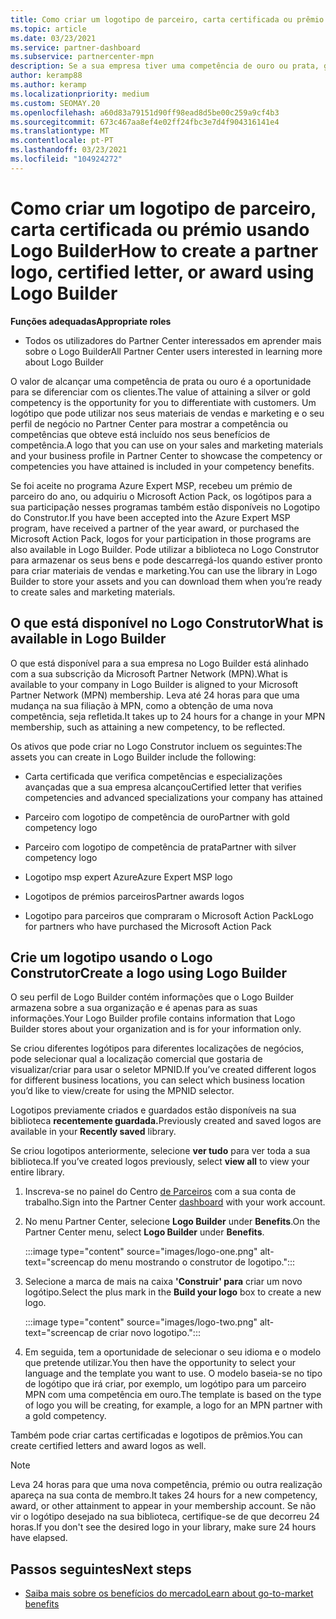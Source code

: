 ```yaml
---
title: Como criar um logotipo de parceiro, carta certificada ou prêmio usando o Logo Builder
ms.topic: article
ms.date: 03/23/2021
ms.service: partner-dashboard
ms.subservice: partnercenter-mpn
description: Se a sua empresa tiver uma competência de ouro ou prata, gere um logótipo personalizado para a sua empresa ou solicite uma carta de verificação certificada personalizada utilizando a ferramenta Logo Builder no Partner Center.
author: keramp88
ms.author: keramp
ms.localizationpriority: medium
ms.custom: SEOMAY.20
ms.openlocfilehash: a60d83a79151d90ff98ead8d5be00c259a9cf4b3
ms.sourcegitcommit: 673c467aa8ef4e02ff24fbc3e7d4f904316141e4
ms.translationtype: MT
ms.contentlocale: pt-PT
ms.lasthandoff: 03/23/2021
ms.locfileid: "104924272"
---
```

# <a name="how-to-create-a-partner-logo-certified-letter-or-award-using-logo-builder"></a><span data-ttu-id="5fcc5-103">Como criar um logotipo de parceiro, carta certificada ou prémio usando Logo Builder</span><span class="sxs-lookup"><span data-stu-id="5fcc5-103">How to create a partner logo, certified letter, or award using Logo Builder</span></span>

<span data-ttu-id="5fcc5-104">**Funções adequadas**</span><span class="sxs-lookup"><span data-stu-id="5fcc5-104">**Appropriate roles**</span></span>

- <span data-ttu-id="5fcc5-105">Todos os utilizadores do Partner Center interessados em aprender mais sobre o Logo Builder</span><span class="sxs-lookup"><span data-stu-id="5fcc5-105">All Partner Center users interested in learning more about Logo Builder</span></span>

<span data-ttu-id="5fcc5-106">O valor de alcançar uma competência de prata ou ouro é a oportunidade para se diferenciar com os clientes.</span><span class="sxs-lookup"><span data-stu-id="5fcc5-106">The value of attaining a silver or gold competency is the opportunity for you to differentiate with customers.</span></span> <span data-ttu-id="5fcc5-107">Um logótipo que pode utilizar nos seus materiais de vendas e marketing e o seu perfil de negócio no Partner Center para mostrar a competência ou competências que obteve está incluído nos seus benefícios de competência.</span><span class="sxs-lookup"><span data-stu-id="5fcc5-107">A logo that you can use on your sales and marketing materials and your business profile in Partner Center to showcase the competency or competencies you have attained is included in your competency benefits.</span></span> 

<span data-ttu-id="5fcc5-108">Se foi aceite no programa Azure Expert MSP, recebeu um prémio de parceiro do ano, ou adquiriu o Microsoft Action Pack, os logótipos para a sua participação nesses programas também estão disponíveis no Logotipo do Construtor.</span><span class="sxs-lookup"><span data-stu-id="5fcc5-108">If you have been accepted into the Azure Expert MSP program, have received a partner of the year award, or purchased the Microsoft Action Pack, logos for your participation in those programs are also available in Logo Builder.</span></span> <span data-ttu-id="5fcc5-109">Pode utilizar a biblioteca no Logo Construtor para armazenar os seus bens e pode descarregá-los quando estiver pronto para criar materiais de vendas e marketing.</span><span class="sxs-lookup"><span data-stu-id="5fcc5-109">You can use the library in Logo Builder to store your assets and you can download them when you’re ready to create sales and marketing materials.</span></span> 

## <a name="what-is-available-in-logo-builder"></a><span data-ttu-id="5fcc5-110">O que está disponível no Logo Construtor</span><span class="sxs-lookup"><span data-stu-id="5fcc5-110">What is available in Logo Builder</span></span>

<span data-ttu-id="5fcc5-111">O que está disponível para a sua empresa no Logo Builder está alinhado com a sua subscrição da Microsoft Partner Network (MPN).</span><span class="sxs-lookup"><span data-stu-id="5fcc5-111">What is available to your company in Logo Builder is aligned to your Microsoft Partner Network (MPN) membership.</span></span> <span data-ttu-id="5fcc5-112">Leva até 24 horas para que uma mudança na sua filiação à MPN, como a obtenção de uma nova competência, seja refletida.</span><span class="sxs-lookup"><span data-stu-id="5fcc5-112">It takes up to 24 hours for a change in your MPN membership, such as attaining a new competency, to be reflected.</span></span>  

<span data-ttu-id="5fcc5-113">Os ativos que pode criar no Logo Construtor incluem os seguintes:</span><span class="sxs-lookup"><span data-stu-id="5fcc5-113">The assets you can create in Logo Builder include the following:</span></span>

- <span data-ttu-id="5fcc5-114">Carta certificada que verifica competências e especializações avançadas que a sua empresa alcançou</span><span class="sxs-lookup"><span data-stu-id="5fcc5-114">Certified letter that verifies competencies and advanced specializations your company has attained</span></span>

- <span data-ttu-id="5fcc5-115">Parceiro com logotipo de competência de ouro</span><span class="sxs-lookup"><span data-stu-id="5fcc5-115">Partner with gold competency logo</span></span>

- <span data-ttu-id="5fcc5-116">Parceiro com logotipo de competência de prata</span><span class="sxs-lookup"><span data-stu-id="5fcc5-116">Partner with silver competency logo</span></span>

- <span data-ttu-id="5fcc5-117">Logotipo msp expert Azure</span><span class="sxs-lookup"><span data-stu-id="5fcc5-117">Azure Expert MSP logo</span></span>

- <span data-ttu-id="5fcc5-118">Logotipos de prémios parceiros</span><span class="sxs-lookup"><span data-stu-id="5fcc5-118">Partner awards logos</span></span>

- <span data-ttu-id="5fcc5-119">Logotipo para parceiros que compraram o Microsoft Action Pack</span><span class="sxs-lookup"><span data-stu-id="5fcc5-119">Logo for partners who have purchased the Microsoft Action Pack</span></span>

## <a name="create-a-logo-using-logo-builder"></a><span data-ttu-id="5fcc5-120">Crie um logotipo usando o Logo Construtor</span><span class="sxs-lookup"><span data-stu-id="5fcc5-120">Create a logo using Logo Builder</span></span>

<span data-ttu-id="5fcc5-121">O seu perfil de Logo Builder contém informações que o Logo Builder armazena sobre a sua organização e é apenas para as suas informações.</span><span class="sxs-lookup"><span data-stu-id="5fcc5-121">Your Logo Builder profile contains information that Logo Builder stores about your organization and is for your information only.</span></span>

<span data-ttu-id="5fcc5-122">Se criou diferentes logótipos para diferentes localizações de negócios, pode selecionar qual a localização comercial que gostaria de visualizar/criar para usar o seletor MPNID.</span><span class="sxs-lookup"><span data-stu-id="5fcc5-122">If you’ve created different logos for different business locations, you can select which business location you’d like to view/create for using the MPNID selector.</span></span>

<span data-ttu-id="5fcc5-123">Logotipos previamente criados e guardados estão disponíveis na sua biblioteca **recentemente guardada.**</span><span class="sxs-lookup"><span data-stu-id="5fcc5-123">Previously created and saved logos are available in your **Recently saved** library.</span></span>

<span data-ttu-id="5fcc5-124">Se criou logotipos anteriormente, selecione **ver tudo** para ver toda a sua biblioteca.</span><span class="sxs-lookup"><span data-stu-id="5fcc5-124">If you’ve created logos previously, select **view all** to view your entire library.</span></span>

1. <span data-ttu-id="5fcc5-125">Inscreva-se no painel do Centro [de Parceiros](https://partner.microsoft.com/dashboard) com a sua conta de trabalho.</span><span class="sxs-lookup"><span data-stu-id="5fcc5-125">Sign into the Partner Center [dashboard](https://partner.microsoft.com/dashboard) with your work account.</span></span>

1. <span data-ttu-id="5fcc5-126">No menu Partner Center, selecione **Logo Builder** under **Benefits**.</span><span class="sxs-lookup"><span data-stu-id="5fcc5-126">On the Partner Center menu, select **Logo Builder** under **Benefits**.</span></span>
 
   :::image type="content" source="images/logo-one.png" alt-text="screencap do menu mostrando o construtor de logotipo.":::

3. <span data-ttu-id="5fcc5-128">Selecione a marca de mais na caixa **'Construir' para** criar um novo logótipo.</span><span class="sxs-lookup"><span data-stu-id="5fcc5-128">Select the plus mark in the **Build your logo** box to create a new logo.</span></span>

   :::image type="content" source="images/logo-two.png" alt-text="screencap de criar novo logotipo.":::

4. <span data-ttu-id="5fcc5-130">Em seguida, tem a oportunidade de selecionar o seu idioma e o modelo que pretende utilizar.</span><span class="sxs-lookup"><span data-stu-id="5fcc5-130">You then have the opportunity to select your language and the template you want to use.</span></span> <span data-ttu-id="5fcc5-131">O modelo baseia-se no tipo de logótipo que irá criar, por exemplo, um logótipo para um parceiro MPN com uma competência em ouro.</span><span class="sxs-lookup"><span data-stu-id="5fcc5-131">The template is based on the type of logo you will be creating, for example, a logo for an MPN partner with a  gold competency.</span></span>

<span data-ttu-id="5fcc5-132">Também pode criar cartas certificadas e logotipos de prêmios.</span><span class="sxs-lookup"><span data-stu-id="5fcc5-132">You can create certified letters and award logos as well.</span></span>

>[!NOTE]
><span data-ttu-id="5fcc5-133">Leva 24 horas para que uma nova competência, prémio ou outra realização apareça na sua conta de membro.</span><span class="sxs-lookup"><span data-stu-id="5fcc5-133">It takes 24 hours for a new competency, award, or other attainment to appear in your membership account.</span></span> <span data-ttu-id="5fcc5-134">Se não vir o logótipo desejado na sua biblioteca, certifique-se de que decorreu 24 horas.</span><span class="sxs-lookup"><span data-stu-id="5fcc5-134">If you don't see the desired logo in your library, make sure 24 hours have elapsed.</span></span>

## <a name="next-steps"></a><span data-ttu-id="5fcc5-135">Passos seguintes</span><span class="sxs-lookup"><span data-stu-id="5fcc5-135">Next steps</span></span>

- [<span data-ttu-id="5fcc5-136">Saiba mais sobre os benefícios do mercado</span><span class="sxs-lookup"><span data-stu-id="5fcc5-136">Learn about go-to-market benefits</span></span>](mpn-learn-about-go-to-market-benefits.md)

